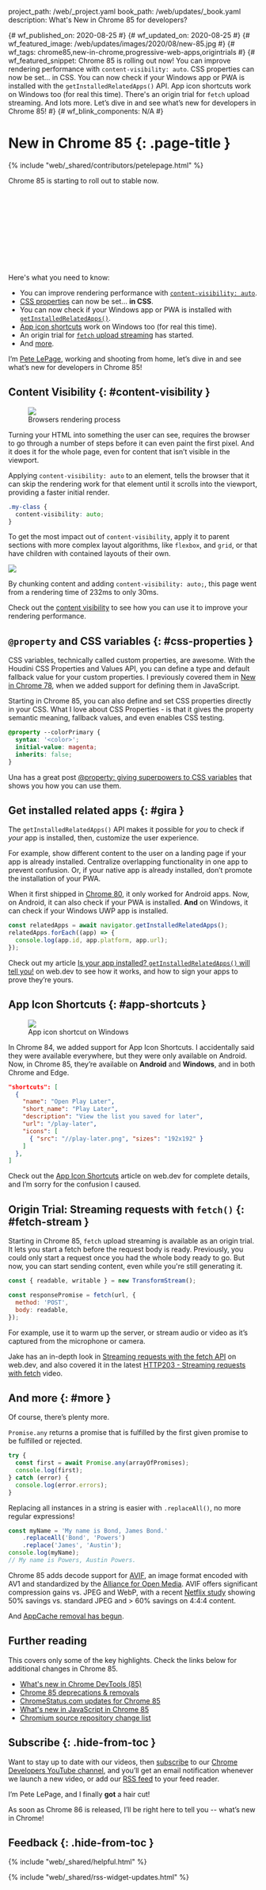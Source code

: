 project_path: /web/_project.yaml
book_path: /web/updates/_book.yaml
description: What's New in Chrome 85 for developers?

{# wf_published_on: 2020-08-25 #}
{# wf_updated_on: 2020-08-25 #}
{# wf_featured_image: /web/updates/images/2020/08/new-85.jpg #}
{# wf_tags: chrome85,new-in-chrome,progressive-web-apps,origintrials #}
{# wf_featured_snippet: Chrome 85 is rolling out now! You can improve rendering performance with <code>content-visibility: auto</code>. CSS properties can now be set… in CSS. You can now check if your Windows app or PWA is installed with the <code>getInstalledRelatedApps()</code> API. App icon shortcuts work on Windows too (for real this time). There's an origin trial for <code>fetch</code> upload streaming. And lots more. Let’s dive in and see what’s new for developers in Chrome 85! #}
{# wf_blink_components: N/A #}

# New in Chrome 85 {: .page-title }

{% include "web/_shared/contributors/petelepage.html" %}

<div class="clearfix"></div>

Chrome 85 is starting to roll out to stable now.

<div class="video-wrapper">
  <iframe class="devsite-embedded-youtube-video" data-video-id="TODO"
          data-autohide="1" data-showinfo="0" frameborder="0" allowfullscreen>
  </iframe>
</div>

Here's what you need to know:

* You can improve rendering performance with
  [`content-visibility: auto`](#content-visibility).
* [CSS properties](#css-properties) can now be set… **in CSS**.
* You can now check if your Windows app or PWA is installed with
  [`getInstalledRelatedApps()`](#gira).
* [App icon shortcuts](#app-shortcuts) work on Windows too (for real this time).
* An origin trial for [`fetch` upload streaming](#fetch-stream) has started.
* And [more](#more).

I’m [Pete LePage](https://twitter.com/petele), working and shooting from home,
let’s dive in and see what’s new for developers in Chrome 85!

<div class="clearfix"></div>

## Content Visibility {: #content-visibility }

<figure class="attempt-right">
  <img src="/web/updates/images/2020/08/browser-0.png">
  <figcaption>
    Browsers rendering process
  </figcaption>
</figure>

Turning your HTML into something the user can see, requires the browser to go
through a number of steps before it can even paint the first pixel.
And it does it for the whole page, even for content that isn’t visible in the
viewport.

Applying `content-visibility: auto` to an element, tells the browser that it
can skip the rendering work for that element until it scrolls into the
viewport, providing a faster initial render.

<div class="clearfix"></div>

```css
.my-class {
  content-visibility: auto;
}
```

To get the most impact out of `content-visibility`, apply it to parent
sections with more complex layout algorithms, like `flexbox`, and `grid`, or
that have children with contained layouts of their own.

<img src="/web/updates/images/2020/08/cva.jpg">

By chunking content and adding `content-visibility: auto;`, this page went
from a rendering time of 232ms to only 30ms.

Check out the [content visibility](https://web.dev/content-visibility/) to see
how you can use it to improve your rendering performance.

## `@property` and CSS variables {: #css-properties }

CSS variables, technically called custom properties, are awesome. With the
Houdini CSS Properties and Values API, you can define a type and default
fallback value for your custom properties. I previously covered them in
[New in Chrome 78](/web/updates/2019/10/nic78), when we added support for
defining them in JavaScript.

Starting in Chrome 85, you can also define and set CSS properties directly
in your CSS. What I love about CSS Properties - is that it gives the property
semantic meaning,  fallback values, and even enables CSS testing.

```css
@property --colorPrimary {
  syntax: '<color>';
  initial-value: magenta;
  inherits: false;
}
```

Una has a great post
[@property: giving superpowers to CSS variables](https://web.dev/at-property/)
that shows you how you can use them.

## Get installed related apps {: #gira }

The `getInstalledRelatedApps()` API makes it possible for *you* to check if
*your* app is installed, then, customize the user experience.

For example, show different content to the user on a landing page if your app
is already installed. Centralize overlapping functionality in one app to
prevent confusion. Or, if your native app is already installed, don’t promote
the installation of your PWA.

When it first shipped in [Chrome 80](/web/updates/2020/02/nic80), it only
worked for Android apps. Now, on Android, it can also check if your PWA is
installed. **And** on Windows, it can check if your Windows UWP app is
installed.

```js
const relatedApps = await navigator.getInstalledRelatedApps();
relatedApps.forEach((app) => {
  console.log(app.id, app.platform, app.url);
});
```

Check out my article
[Is your app installed? `getInstalledRelatedApps()` will tell you!](https://web.dev/get-installed-related-apps/)
on web.dev to see how it works, and how to sign your apps to prove they’re
yours.

## App Icon Shortcuts {: #app-shortcuts }

<figure class="attempt-right">
  <img src="/web/updates/images/2020/08/app-shortcuts-menu-windows.png">
  <figcaption>
    App icon shortcut on Windows
  </figcaption>
</figure>

In Chrome 84, we added support for App Icon Shortcuts. I accidentally said
they were available everywhere, but they were only available on Android.
Now, in Chrome 85, they’re available on **Android** and **Windows**, and in
both Chrome and Edge.

<div class="clearfix"></div>

```json
"shortcuts": [
  {
    "name": "Open Play Later",
    "short_name": "Play Later",
    "description": "View the list you saved for later",
    "url": "/play-later",
    "icons": [
      { "src": "//play-later.png", "sizes": "192x192" }
    ]
  },
]
```

Check out the [App Icon Shortcuts](https://web.dev/app-shortcuts/) article on
web.dev for complete details, and I’m sorry for the confusion I caused.

## Origin Trial: Streaming requests with `fetch()` {: #fetch-stream }

Starting in Chrome 85, `fetch` upload streaming is available as an origin
trial. It lets you start a fetch before the request body is ready. Previously,
you could only start a request once you had the whole body ready to go. But
now, you can start sending content, even while you're still generating it.

```javascript
const { readable, writable } = new TransformStream();

const responsePromise = fetch(url, {
  method: 'POST',
  body: readable,
});
```

For example, use it to warm up the server, or stream audio or video as it’s
captured from the microphone or camera.

Jake has an in-depth look in
[Streaming requests with the fetch API](https://web.dev/fetch-upload-streaming/)
on web.dev, and also covered it in the latest
[HTTP203 - Streaming requests with fetch](https://www.youtube.com/watch?v=G9PpImUEeUA)
video.


## And more {: #more }

Of course, there’s plenty more.

`Promise.any` returns a promise that is fulfilled by the first given promise
to be fulfilled or rejected.

```javascript
try {
  const first = await Promise.any(arrayOfPromises);
  console.log(first);
} catch (error) {
  console.log(error.errors);
}
```

Replacing all instances in a string is easier with `.replaceAll()`, no more
regular expressions!

```javascript
const myName = 'My name is Bond, James Bond.'
    .replaceAll('Bond', 'Powers')
    .replace('James', 'Austin');
console.log(myName);
// My name is Powers, Austin Powers.
```

Chrome 85 adds decode support for [AVIF](https://aomediacodec.github.io/av1-avif/),
an image format encoded with AV1 and standardized by the
[Alliance for Open Media](http://aomedia.org/). AVIF offers significant
compression gains vs. JPEG and WebP, with a recent
[Netflix study](https://netflixtechblog.com/avif-for-next-generation-image-coding-b1d75675fe4)
showing 50% savings vs. standard JPEG and > 60% savings on 4:4:4 content.

And [AppCache removal has begun](https://web.dev/appcache-removal/).

## Further reading

This covers only some of the key highlights. Check the links below for
additional changes in Chrome 85.

* [What's new in Chrome DevTools (85)](/web/updates/2020/06/devtools)
* [Chrome 85 deprecations & removals](/web/updates/2020/07/chrome-85-deps-rems)
* [ChromeStatus.com updates for Chrome 85](https://www.chromestatus.com/features#milestone%3D85)
* [What's new in JavaScript in Chrome 85](https://v8.dev/blog/v8-release-85)
* [Chromium source repository change list](https://chromium.googlesource.com/chromium/src/+log/84.0.4147.92..85.0.TODO.92)

## Subscribe {: .hide-from-toc }

Want to stay up to date with our videos, then [subscribe](https://goo.gl/6FP1a5)
to our [Chrome Developers YouTube channel](https://www.youtube.com/user/ChromeDevelopers/),
and you’ll get an email notification whenever we launch a new video, or add our
[RSS feed](/web/shows/rss.xml) to your feed reader.

I’m Pete LePage, and I finally  **got** a hair cut!

As soon as Chrome 86 is released, I’ll be right here to tell you -- what’s
new in Chrome!

## Feedback {: .hide-from-toc }

{% include "web/_shared/helpful.html" %}

{% include "web/_shared/rss-widget-updates.html" %}
